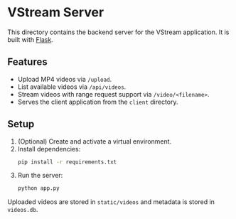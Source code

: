 # VStream Server

This directory contains the backend server for the VStream application. It is built with [Flask](https://flask.palletsprojects.com/).

## Features

- Upload MP4 videos via `/upload`.
- List available videos via `/api/videos`.
- Stream videos with range request support via `/video/<filename>`.
- Serves the client application from the `client` directory.

## Setup

1. (Optional) Create and activate a virtual environment.
2. Install dependencies:
   ```bash
   pip install -r requirements.txt
   ```
3. Run the server:
   ```bash
   python app.py
   ```

Uploaded videos are stored in `static/videos` and metadata is stored in `videos.db`.
